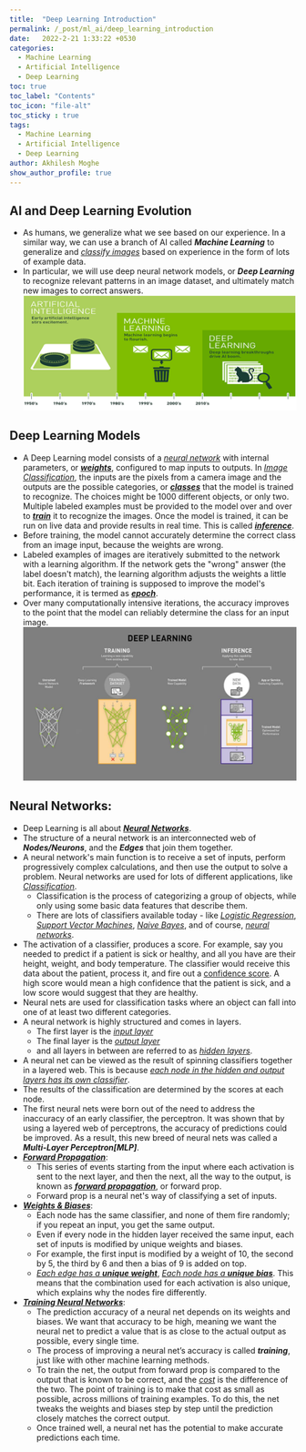 ```yaml
---
title:  "Deep Learning Introduction"
permalink: /_post/ml_ai/deep_learning_introduction
date:   2022-2-21 1:33:22 +0530
categories:
  - Machine Learning
  - Artificial Intelligence
  - Deep Learning
toc: true
toc_label: "Contents"
toc_icon: "file-alt"
toc_sticky : true
tags:
  - Machine Learning
  - Artificial Intelligence
  - Deep Learning
author: Akhilesh Moghe
show_author_profile: true
---
```


## AI and Deep Learning Evolution
- As humans, we generalize what we see based on our experience. In a similar way, we can use a branch of AI called __*Machine Learning*__ to generalize and *<u>classify images</u>* based on experience in the form of lots of example data.
- In particular, we will use deep neural network models, or __*Deep Learning*__ to recognize relevant patterns in an image dataset, and ultimately match new images to correct answers.
![ai-ml-dl-evolution](/assets/images/ml_ai_dl/ai-ml-dl-evolution.png)

## Deep Learning Models
- A Deep Learning model consists of a *<u>neural network</u>* with internal parameters, or __*<u>weights</u>*__, configured to map inputs to outputs. In [*<u>Image Classification</u>*](), the inputs are the pixels from a camera image and the outputs are the possible categories, or __*<u>classes</u>*__ that the model is trained to recognize. The choices might be 1000 different objects, or only two. Multiple labeled examples must be provided to the model over and over to __*<u>train</u>*__ it to recognize the images. Once the model is trained, it can be run on live data and provide results in real time. This is called __*<u>inference</u>*__.
- Before training, the model cannot accurately determine the correct class from an image input, because the weights are wrong.
- Labeled examples of images are iteratively submitted to the network with a learning algorithm. If the network gets the "wrong" answer (the label doesn't match), the learning algorithm adjusts the weights a little bit. Each iteration of training is supposed to improve the model's performance, it is termed as __*<u>epoch</u>*__.
- Over many computationally intensive iterations, the accuracy improves to the point that the model can reliably determine the class for an input image.
![ai_difference_between_deep_learning_training_inference](/assets/images/ml_ai_dl/dl/ai_difference_between_deep_learning_training_inference.jpg)

## Neural Networks:
- Deep Learning is all about __*<u>Neural Networks</u>*__.
- The structure of a neural network is an interconnected web of __*Nodes/Neurons*__, and the __*Edges*__ that join them together.
- A neural network's main function is to receive a set of inputs, perform progressively complex calculations, and then use the output to solve a problem. Neural networks are used for lots of different applications, like *<u>Classification</u>*.
  - Classification is the process of categorizing a group of objects, while only using some basic data features that describe them.
  - There are lots of classifiers available today - like *<u>Logistic Regression</u>*, *<u>Support Vector Machines</u>*, *<u>Naive Bayes</u>*, and of course, *<u>neural networks</u>*.
- The activation of a classifier, produces a score. For example, say you needed to predict if a patient is sick or healthy, and all you have are their height, weight, and body temperature. The classifier would receive this data about the patient, process it, and fire out a <u>confidence score</u>. A high score would mean a high confidence that the patient is sick, and a low score would suggest that they are healthy.
- Neural nets are used for classification tasks where an object can fall into one of at least two different categories.
- A neural network is highly structured and comes in layers.
  - The first layer is the *<u>input layer</u>*
  - The final layer is the *<u>output layer</u>*
  - and all layers in between are referred to as *<u>hidden layers</u>*.
- A neural net can be viewed as the result of spinning classifiers together in a layered web. This is because *<u>each node in the hidden and output layers has its own classifier</u>*.
- The results of the classification are determined by the scores at each node.
- The first neural nets were born out of the need to address the inaccuracy of an early classifier, the perceptron. It was shown that by using a layered web of perceptrons, the accuracy of predictions could be improved. As a result, this new breed of neural nets was called a __*Multi-Layer Perceptron[MLP]*__.
- __*<u>Forward Propagation</u>*__:
  - This series of events starting from the input where each activation is sent to the next layer, and then the next, all the way to the output, is known as __*<u>forward propagation</u>*__, or forward prop.
  - Forward prop is a neural net's way of classifying a set of inputs.
- __*<u>Weights & Biases</u>*__:
  - Each node has the same classifier, and none of them fire randomly; if you repeat an input, you get the same output.
  - Even if every node in the hidden layer received the same input, each set of inputs is modified by unique weights and biases.
  - For example, the first input is modified by a weight of 10, the second by 5, the third by 6 and then a bias of 9 is added on top.
  - *<u>Each edge has a </u>*__*<u>unique weight</u>*__, *<u>Each node has a </u>*__*<u>unique bias</u>*__. This means that the combination used for each activation is also unique, which explains why the nodes fire differently.
- __*<u>Training Neural Networks</u>*__:
  - The prediction accuracy of a neural net depends on its weights and biases. We want that accuracy to be high, meaning we want the neural net to predict a value that is as close to the actual output as possible, every single time.
  - The process of improving a neural net’s accuracy is called __*training*__, just like with other machine learning methods.
  - To train the net, the output from forward prop is compared to the output that is known to be correct, and the *<u>cost</u>* is the difference of the two. The point of training is to make that cost as small as possible, across millions of training examples. To do this, the net tweaks the weights and biases step by step until the prediction closely matches the correct output.
  - Once trained well, a neural net has the potential to make accurate predictions each time.


